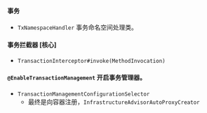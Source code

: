 #### 事务
- `TxNamespaceHandler` 事务命名空间处理类。

#### 事务拦截器 [核心]
- `TransactionInterceptor#invoke(MethodInvocation)`

#### `@EnableTransactionManagement` 开启事务管理器。
- `TransactionManagementConfigurationSelector` 
    - 最终是向容器注册，`InfrastructureAdvisorAutoProxyCreator`